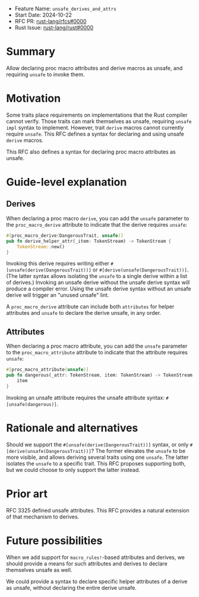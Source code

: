 - Feature Name: `unsafe_derives_and_attrs`
- Start Date: 2024-10-22
- RFC PR: [rust-lang/rfcs#0000](https://github.com/rust-lang/rfcs/pull/0000)
- Rust Issue: [rust-lang/rust#0000](https://github.com/rust-lang/rust/issues/0000)

# Summary
[summary]: #summary

Allow declaring proc macro attributes and derive macros as unsafe, and
requiring `unsafe` to invoke them.

# Motivation
[motivation]: #motivation

Some traits place requirements on implementations that the Rust compiler cannot
verify. Those traits can mark themselves as unsafe, requiring `unsafe impl`
syntax to implement. However, trait `derive` macros cannot currently require
`unsafe`. This RFC defines a syntax for declaring and using unsafe `derive`
macros.

This RFC also defines a syntax for declaring proc macro attributes as unsafe.

# Guide-level explanation
[guide-level-explanation]: #guide-level-explanation

## Derives

When declaring a proc macro `derive`, you can add the `unsafe` parameter to the
`proc_macro_derive` attribute to indicate that the derive requires `unsafe`:

```rust
#[proc_macro_derive(DangerousTrait, unsafe)]
pub fn derive_helper_attr(_item: TokenStream) -> TokenStream {
    TokenStream::new()
}
```

Invoking this derive requires writing either
`#[unsafe(derive(DangerousTrait))]` or `#[derive(unsafe(DangerousTrait))]`.
(The latter syntax allows isolating the `unsafe` to a single derive within a
list of derives.) Invoking an unsafe derive without the unsafe derive syntax
will produce a compiler error. Using the unsafe derive syntax without an unsafe
derive will trigger an "unused unsafe" lint.

A `proc_macro_derive` attribute can include both `attributes` for helper
attributes and `unsafe` to declare the derive unsafe, in any order.

## Attributes

When declaring a proc macro attribute, you can add the `unsafe` parameter to
the `proc_macro_attribute` attribute to indicate that the attribute requires
`unsafe`:

```rust
#[proc_macro_attribute(unsafe)]
pub fn dangerous(_attr: TokenStream, item: TokenStream) -> TokenStream {
    item
}
```

Invoking an unsafe attribute requires the unsafe attribute syntax:
`#[unsafe(dangerous)]`.

# Rationale and alternatives
[rationale-and-alternatives]: #rationale-and-alternatives

Should we support the `#[unsafe(derive(DangerousTrait))]` syntax, or only
`#[derive(unsafe(DangerousTrait))]`? The former elevates the `unsafe` to be
more visible, and allows deriving several traits using one `unsafe`. The latter
isolates the `unsafe` to a specific trait. This RFC proposes supporting both,
but we could choose to only support the latter instead.

# Prior art
[prior-art]: #prior-art

RFC 3325 defined unsafe attributes. This RFC provides a natural extension of
that mechanism to derives.

# Future possibilities
[future-possibilities]: #future-possibilities

When we add support for `macro_rules!`-based attributes and derives, we should
provide a means for such attributes and derives to declare themselves unsafe as
well.

We could provide a syntax to declare specific helper attributes of a derive as
unsafe, without declaring the entire derive unsafe.
